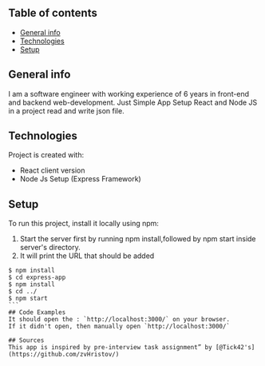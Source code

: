## Table of contents
* [General info](#general-info)
* [Technologies](#technologies)
* [Setup](#setup)

## General info
I am a software engineer with working experience of 6 years in front-end and backend web-development.
	Just Simple App
	Setup React and Node JS in a project
	read and write json file.
## Technologies
Project is created with:
* React client version
* Node Js Setup (Express Framework) 
	
## Setup
To run this project, install it locally using npm:
1. Start the server first by running npm install,followed by npm start inside server's directory.
2. It will print the URL that should be added 
````
$ npm install
$ cd express-app
$ npm install
$ cd ../
$ npm start
```
## Code Examples
It should open the : `http://localhost:3000/` on your browser.
If it didn't open, then manually open `http://localhost:3000/`

## Sources
This app is inspired by pre-interview task assignment” by [@Tick42's](https://github.com/zvHristov/)
